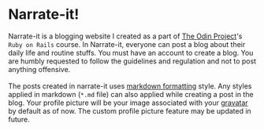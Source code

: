 # Narrate-it!

Narrate-it is a blogging website I created as a part of [The Odin Project](https://www.theodinproject.com/paths/full-stack-ruby-on-rails/courses/ruby-on-rails)'s `Ruby on Rails` course. In Narrate-it, everyone can post a blog about their daily life and routine stuffs. You must have an account to create a blog. You are humbly requested to follow the guidelines and regulation and not to post anything offensive. <br/> <br/> The posts created in narrate-it uses <a href="https://www.markdownguide.org/cheat-sheet/">markdown formatting</a> style. Any styles applied in markdown (`*.md` file) can also applied while creating a post in the blog. Your profile picture will be your image associated with your <a href="https://en.gravatar.com/">gravatar</a> by default as of now. The custom profile picture feature may be updated in future. 
